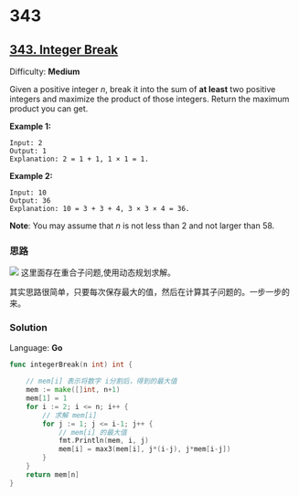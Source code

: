 # 343
## [343\. Integer Break](https://leetcode.com/problems/integer-break/)

Difficulty: **Medium**


Given a positive integer _n_, break it into the sum of **at least** two positive integers and maximize the product of those integers. Return the maximum product you can get.

**Example 1:**


```
Input: 2
Output: 1
Explanation: 2 = 1 + 1, 1 × 1 = 1.
```


**Example 2:**

```
Input: 10
Output: 36
Explanation: 10 = 3 + 3 + 4, 3 × 3 × 4 = 36.
```

**Note**: You may assume that _n_ is not less than 2 and not larger than 58.

### 思路
![](http://ww4.sinaimg.cn/large/006tNc79ly1g55h7ghy0ej318y0iatil.jpg)
这里面存在重合子问题,使用动态规划求解。

其实思路很简单，只要每次保存最大的值，然后在计算其子问题的。一步一步的来。 
### Solution

Language: **Go**

```go
func integerBreak(n int) int {
    
	// mem[i] 表示将数字 i分割后，得到的最大值
	mem := make([]int, n+1)
	mem[1] = 1
	for i := 2; i <= n; i++ {
		// 求解 mem[i]
		for j := 1; j <= i-1; j++ {
			// mem[i] 的最大值
			fmt.Println(mem, i, j)
			mem[i] = max3(mem[i], j*(i-j), j*mem[i-j])
		}
	}
	return mem[n]
}
```



